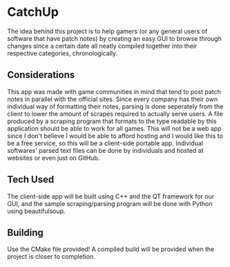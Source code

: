 # CatchUp
The idea behind this project is to help gamers (or any general users of software that have patch notes) by creating an easy GUI to browse through changes since a certain date all neatly compiled together into their respective categories, chronologically.

## Considerations
This app was made with game communities in mind that tend to post patch notes in parallel with the official sites. Since every company has their own individual way of formatting their notes, parsing is done seperately from the client to lower the amount of scrapes required to actually serve users. A file produced by a scraping program that formats to the type readable by this application should be able to work for all games. This will not be a web app since I don't believe I would be able to afford hosting and I would like this to be a free service, so this will be a client-side portable app. Individual softwares' parsed text files can be done by individuals and hosted at websites or even just on GitHub.

## Tech Used
The client-side app will be built using C++ and the QT framework for our GUI, and the sample scraping/parsing program will be done with Python using beautifulsoup.

## Building
Use the CMake file provided! A compiled build will be provided when the project is closer to completion.

